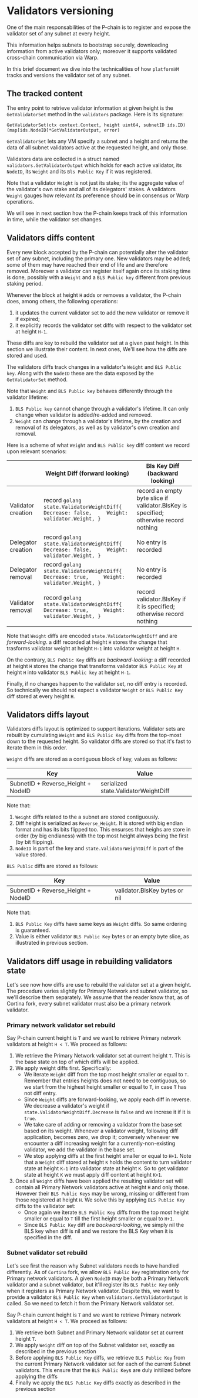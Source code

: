 # Validators versioning

One of the main responsabilities of the P-chain is to register and expose the validator set of any subnet at every height.

This information helps subnets to bootstrap securely, downloading information from active validators only; moreover it supports validated cross-chain communication via Warp. 

In this brief document we dive into the technicalities of how `platformVM` tracks and versions the validator set of any subnet.

## The tracked content

The entry point to retrieve validator information at given height is the `GetValidatorSet` method in the `validators` package. Here is its signature:
``` golang
GetValidatorSet(ctx context.Context, height uint64, subnetID ids.ID) (map[ids.NodeID]*GetValidatorOutput, error)
```

`GetValidatorSet` lets any VM specify a subnet and a height and returns the data of all subnet validators active at the requested height, and only those.

Validators data are collected in a struct named `validators.GetValidatorOutput`  which holds for each active validator, its `NodeID`, its `Weight` and its `Bls Public Key` if it was registered.

Note that a validator `Weight` is not just its stake; its the aggregate value of the validator's own stake and all of its delegators' stakes. A validators `Weight` gauges how relevant its preference should be in consensus or Warp operations.

We will see in next section how the P-chain keeps track of this information in time, while the validator set changes.

## Validators diffs content

Every new block accepted by the P-chain can potentially alter the validator set of any subnet, including the primary one. New validators may be added; some of them may have reached their end of life and are therefore removed. Moreover a validator can register itself again once its staking time is done, possibly with a `Weight` and a `BLS Public key` different from previous staking period.

Whenever the block at height `H` adds or removes a validator, the P-chain does, among others, the following operations:

1. it updates the current validator set to add the new validator or remove it if expired;
2. it explicitly records the validator set diffs with respect to the validator set at height `H-1`.

These diffs are key to rebuild the validator set at a given past height. In this section we illustrate their content. In next ones, We'll see how the diffs are stored and used.

The validators diffs track changes in a validator's `Weight` and `BLS Public key`. Along with the `NodeID` these are the data exposed by the `GetValidatorSet` method.

Note that `Weight` and `BLS Public key` behaves differently through the validator lifetime:

1. `BLS Public key` cannot change through a validator's lifetime. It can only change when validator is added/re-added and removed.
2. `Weight` can change through a validator's lifetime, by the creation and removal of its delegators, as well as by validator's own creation and removal.

Here is a scheme of what `Weight` and `BLS Public key` diff content we record upon relevant scenarios: 

|                    | Weight Diff (forward looking)                                                                           | Bls Key Diff (backward looking)                                                       |
|--------------------|---------------------------------------------------------------------------------------------------------|---------------------------------------------------------------------------------------|
| Validator creation | record ``` golang state.ValidatorWeightDiff{       Decrease: false,     Weight: validator.Weight, } ``` | record an empty byte slice if validator.BlsKey is specified; otherwise record nothing |
| Delegator creation | record ``` golang state.ValidatorWeightDiff{      Decrease: false,     Weight: validator.Weight, } ```  | No entry is recorded                                                                  |
| Delegator removal  | record ``` golang state.ValidatorWeightDiff{      Decrease: true,     Weight: validator.Weight, } ```  | No entry is recorded                                                                  |
| Validator removal  | record ``` golang state.ValidatorWeightDiff{      Decrease: true,     Weight: validator.Weight, } ```  | record validator.BlsKey if it is specified; otherwise record nothing                  |

Note that `Weight` diffs are encoded `state.ValidatorWeightDiff` and are *forward-looking*. a diff recorded at height `H` stores the change that trasforms validator weight at height `H-1` into validator weight at height `H`.

On the contrary, `BLS Public Key` diffs are *backward-looking*: a diff recorded at height `H` stores the change that transforms validator `BLS Public Key` at height `H` into validator `BLS Public key` at height `H-1`.

Finally, if no changes happen to the validator set, no diff entry is recorded. So technically we should not expect a validator `Weight` or `BLS Public Key` diff stored at every height `H`.

## Validators diffs layout

Validators diffs layout is optimized to support iterations. Validator sets are rebuilt by cumulating `Weight` and `BLS Public Key` diffs from the top-most down to the requested height. So validator diffs are stored so that it's fast to iterate them in this order.

`Weight` diffs are stored as a contiguous block of key, values as follows:

| Key                                | Value                                |
|------------------------------------|--------------------------------------|
| SubnetID + Reverse_Height + NodeID | serialized state.ValidatorWeightDiff |

Note that:

1. `Weight` diffs related to the a subnet are stored contiguously.
2. Diff height is serialized as `Reverse_Height`. It is stored with big endian format and has its bits flipped too. This ensurses that heighs are store in order (by big endianess) with the top most height always being the first (by bit flipping).
3. `NodeID` is part of the key and `state.ValidatorWeightDiff` is part of the value stored.

`BLS Public` diffs are stored as follows:

| Key                                | Value                         |
|------------------------------------|-------------------------------|
| SubnetID + Reverse_Height + NodeID | validator.BlsKey bytes or nil |

Note that:

1. `BLS Public Key` diffs have same keys as `Weight` diffs. So same ordering is guaranteed.
2. Value is either validator `BLS Public Key` bytes or an empty byte slice, as illustrated in previous section.

## Validators diff usage in rebuilding validators state

Let's see now how diffs are use to rebuild the validator set at a given height. The procedure varies slightly for Primary Network and subnet validator, so we'll describe them separately.
We assume that the reader know that, as of Cortina fork, every subnet validator must also be a primary network validator.

### Primary network validator set rebuild

Say P-chain current height is `T` and we want to retrieve Primary network validators at height `H < T`. We proceed as follows:

1. We retrieve the Primary Network validator set at current height `T`. This is the base state on top of which diffs will be applied.
2. We apply weight diffs first. Specifically:
   -  We iterate `Weight` diff from the top most height smaller or equal to `T`. Remember that entries heights does not need to be contiguous, so we start from the highest height smaller or equal to `T`, in case `T` has not diff entry.
   -  Since `Weight` diffs are forward-looking, we apply each diff in reverse. We decrease a validator's weight if `state.ValidatorWeightDiff.Decrease` is `false` and we increse it if it is `true`.
   - We take care of adding or removing a validator from the base set based on its weight. Whenever a validator weight, following diff application, becomes zero, we drop it; conversely whenever we encounter a diff increasing weight for a currently-non-existing validator, we add the validator in the base set.
   -  We stop applying diffs at the first height smaller or equal to `H+1`. Note that a `Weight` diff stored at height `K` holds the content to turn validator state at height `K-1` into validator state at height `K`. So to get validator state at height `K` we must apply diff content at height `K+1`.
3. Once all `Weight` diffs have been applied the resulting validator set will contain all Primary Network validators active at height `H` and only those. However their `BLS Public Keys` may be wrong, missing or different from those registered at height `H`. We solve this by applying `BLS Public Key` diffs to the vallidator set:
   - Once again we iterate `BLS Public Key` diffs from the top most height smaller or equal to `T` till the first height smaller or equal to `H+1`.
   - Since `BLS Public Key` diff are *backward-looking*, we simply nil the BLS key when diff is nil and we restore the BLS Key when it is specified in the diff. 

### Subnet validator set rebuild

Let's see first the reason why Subnet validators needs to have handled differently. As of `Cortina` fork, we allow `BLS Public Key` registration only for Primary network validators. A given `NodeID` may be both a Primary Network validator and a subnet validator, but it'll register its `BLS Public Key` only when it registers as Primary Network validator. Despite this, we want to provide a validator `BLS Public Key` when `validators.GetValidatorOutput` is called. So we need to fetch it from the Primary Network validator set.

Say P-chain current height is `T` and we want to retrieve Primary network validators at height `H < T`. We proceed as follows:


1. We retrieve both Subnet and Primary Network validator set at current height `T`.
2. We apply `Weight` diff on top of the Subnet validator set, exactly as described in the previous section
3. Before applying `BLS Public Key` diffs, we retrieve `BLS Public Key` from the current Primary Network validator set for each of the current Subnet validators. This ensure that the `BLS Public Key`s are duly initilized before applying the diffs
4. Finally we apply the `BLS Public Key` diffs exactly as described in the previous section 
